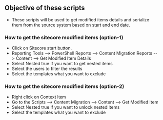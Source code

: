 ## Objective of these scripts

- These scripts will be used to get modified items details and serialize them from the source system based on start and end date.

### How to get the sitecore modified items (option-1)

- Click on Sitecore start button.
- Reporting Tools --> PowerShell Reports --> Content Migration Reports --> Content --> Get Modified Item Details
- Select Nested true if you want to get nested items
- Select the users to filter the results
- Select the templates what you want to exclude

### How to get the sitecore modified items (option-2)

- Right click on Context Item
- Go to the Scripts --> Content Migration --> Content --> Get Modified Item
- Select Nested true if you want to unlock nested items
- Select the templates what you want to exclude
